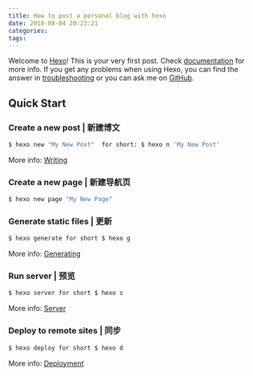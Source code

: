 ```yaml
---
title: How to post a personal blog with hexo
date: 2018-08-04 20:23:21
categories:
tags:
---
```

Welcome to [Hexo](https://hexo.io/)! This is your very first post. Check [documentation](https://hexo.io/docs/) for more info. If you get any problems when using Hexo, you can find the answer in [troubleshooting](https://hexo.io/docs/troubleshooting.html) or you can ask me on [GitHub](https://github.com/hexojs/hexo/issues).

## Quick Start

### Create a new post | 新建博文

``` bash
$ hexo new "My New Post"  for short: $ hexo n 'My New Post'
```

More info: [Writing](https://hexo.io/docs/writing.html)

### Create a new page | 新建导航页

``` bash
$ hexo new page "My New Page"
```

### Generate static files | 更新

``` bash
$ hexo generate for short $ hexo g
```

More info: [Generating](https://hexo.io/docs/generating.html)

### Run server | 预览

``` bash
$ hexo server for short $ hexo s
```

More info: [Server](https://hexo.io/docs/server.html)

### Deploy to remote sites | 同步

``` bash
$ hexo deploy for short $ hexo d
```

More info: [Deployment](https://hexo.io/docs/deployment.html)
